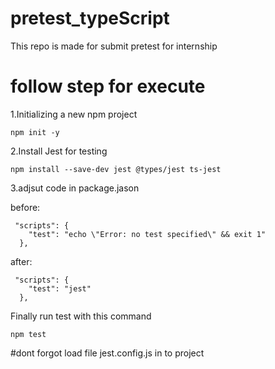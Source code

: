 # pretest_typeScript <br>
<p>This repo is made for submit pretest for internship</p>

<h1>follow step for execute</h1>
<p>1.Initializing a new npm project</p>

```
npm init -y
```
<p>2.Install Jest for testing </p>

```
npm install --save-dev jest @types/jest ts-jest
```

<p>3.adjsut code in package.jason</p>
before: <br>

```
 "scripts": {
    "test": "echo \"Error: no test specified\" && exit 1"
  },
```
after:

```
 "scripts": {
    "test": "jest"
  },
```
<p>Finally run test with this command</p>

```
npm test
```

#dont forgot load file jest.config.js in to project
